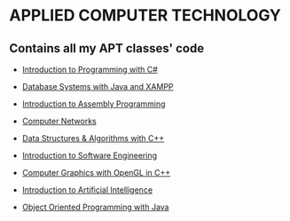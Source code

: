 # APPLIED COMPUTER TECHNOLOGY

## Contains all my APT classes' code

* <a href="https://github.com/apt/apt1030">Introduction to Programming with C#</a>

* <a href="https://github.com/apt/apt1050">Database Systems with Java and XAMPP</a>

* <a href="https://github.com/apt/apt2022">Introduction to Assembly Programming</a>

* <a href="https://github.com/apt/apt2055">Computer Networks</a>

* <a href="https://github.com/olivernjeru/apt/tree/main/apt2060">Data Structures & Algorithms with C++</a>

* <a href="https://github.com/olivernjeru/apt/tree/main/apt2080">Introduction to Software Engineering</a>

* <a href="https://github.com/olivernjeru/apt/tree/main/apt2090/Assignments">Computer Graphics with OpenGL in C++</a>

* <a href="https://github.com/olivernjeru/apt/tree/main/apt3010">Introduction to Artificial Intelligence</a>

* <a href="https://github.com/olivernjeru/apt/tree/main/apt3040/NetBeansProjects">Object Oriented Programming with Java</a>